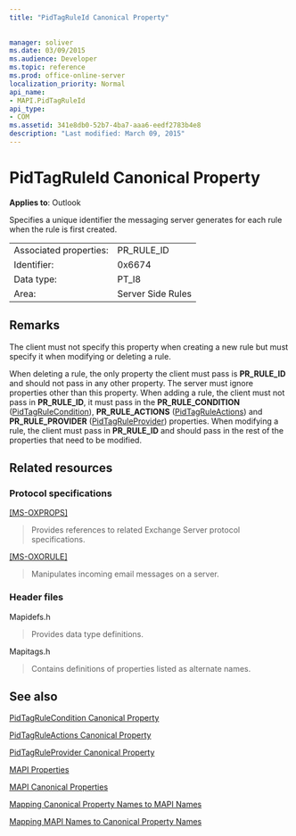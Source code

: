 ```yaml
---
title: "PidTagRuleId Canonical Property"
 
 
manager: soliver
ms.date: 03/09/2015
ms.audience: Developer
ms.topic: reference
ms.prod: office-online-server
localization_priority: Normal
api_name:
- MAPI.PidTagRuleId
api_type:
- COM
ms.assetid: 341e8db0-52b7-4ba7-aaa6-eedf2783b4e8
description: "Last modified: March 09, 2015"
---
```


# PidTagRuleId Canonical Property

  
  
**Applies to**: Outlook 
  
Specifies a unique identifier the messaging server generates for each rule when the rule is first created. 
  
|||
|:-----|:-----|
|Associated properties:  <br/> |PR_RULE_ID  <br/> |
|Identifier:  <br/> |0x6674  <br/> |
|Data type:  <br/> |PT_I8  <br/> |
|Area:  <br/> |Server Side Rules  <br/> |
   
## Remarks

The client must not specify this property when creating a new rule but must specify it when modifying or deleting a rule.
  
When deleting a rule, the only property the client must pass is **PR_RULE_ID** and should not pass in any other property. The server must ignore properties other than this property. When adding a rule, the client must not pass in **PR_RULE_ID**, it must pass in the **PR_RULE_CONDITION** ([PidTagRuleCondition](pidtagrulecondition-canonical-property.md)), **PR_RULE_ACTIONS** ([PidTagRuleActions](pidtagruleactions-canonical-property.md)) and **PR_RULE_PROVIDER** ([PidTagRuleProvider](pidtagruleprovider-canonical-property.md)) properties. When modifying a rule, the client must pass in **PR_RULE_ID** and should pass in the rest of the properties that need to be modified. 
  
## Related resources

### Protocol specifications

[[MS-OXPROPS]](http://msdn.microsoft.com/library/f6ab1613-aefe-447d-a49c-18217230b148%28Office.15%29.aspx)
  
> Provides references to related Exchange Server protocol specifications.
    
[[MS-OXORULE]](http://msdn.microsoft.com/library/70ac9436-501e-43e2-9163-20d2b546b886%28Office.15%29.aspx)
  
> Manipulates incoming email messages on a server.
    
### Header files

Mapidefs.h
  
> Provides data type definitions.
    
Mapitags.h
  
> Contains definitions of properties listed as alternate names.
    
## See also



[PidTagRuleCondition Canonical Property](pidtagrulecondition-canonical-property.md)
  
[PidTagRuleActions Canonical Property](pidtagruleactions-canonical-property.md)
  
[PidTagRuleProvider Canonical Property](pidtagruleprovider-canonical-property.md)


[MAPI Properties](mapi-properties.md)
  
[MAPI Canonical Properties](mapi-canonical-properties.md)
  
[Mapping Canonical Property Names to MAPI Names](mapping-canonical-property-names-to-mapi-names.md)
  
[Mapping MAPI Names to Canonical Property Names](mapping-mapi-names-to-canonical-property-names.md)

